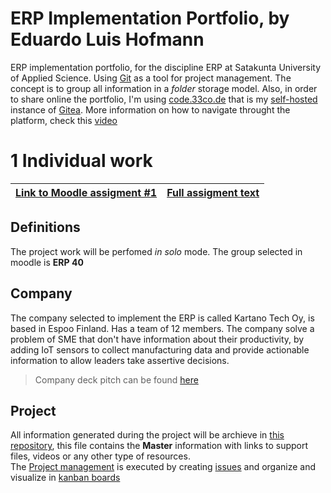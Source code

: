 # ERP Implementation Portfolio, by Eduardo Luis Hofmann


ERP implementation portfolio, for the discipline ERP at Satakunta University of Applied Science. Using [Git](https://git-scm.com/) as a tool for project management. The concept is to group all information in a *folder* storage model. Also, in order to share online the portfolio, I'm using [code.33co.de](https://code.33co.de/ehofmann/ERP-samk/) that is my [self-hosted](https://www.computerhope.com/jargon/s/self-hosting.htm) instance of [Gitea](https://gitea.io/en-us/).
More information on how to navigate throught the platform, check this [video](# "video under creation ;)")

# 1 Individual work
| [Link to Moodle assigment #1](https://moodle3x.samk.fi/mod/assign/view.php?id=563375&forceview=1) | [Full assigment text ](assigments/assigment1.md) |
|--|--|

## Definitions
The project work will be perfomed *in solo* mode. The group selected in moodle is **ERP 40**

## Company
The company selected to implement the ERP is called Kartano Tech Oy, is based in Espoo Finland. Has a team of 12 members. The company solve a problem of SME that don't have information about their productivity, by adding IoT sensors to collect manufacturing data and provide actionable information to allow leaders take assertive decisions.    
> Company deck pitch can be found [here](kartano/deckpitch-Kartano-v7-forERP.pdf)

## Project
All information generated during the project will be archieve in [this repository](https://code.33co.de/ehofmann/ERP-samk/), this file contains the **Master** information with links to support files, videos or any other type of resources.    
The [Project management](https://code.33co.de/ehofmann/ERP-samk/projects) is executed by creating [issues](https://code.33co.de/ehofmann/ERP-samk/issues) and organize and visualize in [kanban boards](https://code.33co.de/ehofmann/ERP-samk/projects/1)

